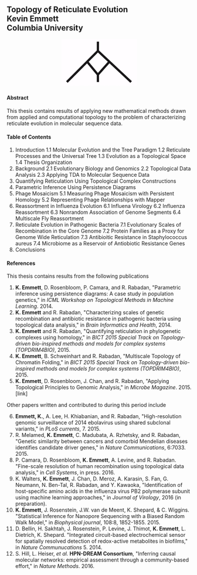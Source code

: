 ## Topology of Reticulate Evolution <br/> Kevin Emmett <br/> Columbia University

<p align="center">
<img src ="https://raw.githubusercontent.com/kjemmett/thesis/master/reticulate.gif" />
</p>

#### Abstract

This thesis contains results of applying new mathematical methods drawn from applied and computational topology to the problem of characterizing reticulate evolution in molecular sequence data.

#### Table of Contents

1. Introduction
  1.1 Molecular Evolution and the Tree Paradigm
  1.2 Reticulate Processes and the Universal Tree
  1.3 Evolution as a Topological Space
  1.4 Thesis Organization
2. Background
  2.1 Evolutionary Biology and Genomics
  2.2 Topological Data Analysis
  2.3 Applying TDA to Molecular Sequence Data
3. Quantifying Reticulation Using Topological Complex Constructions
4. Parametric Inference Using Persistence Diagrams
5. Phage Mosaicism
  5.1 Measuring Phage Mosaicism with Persistent Homology
  5.2 Representing Phage Relationships with Mapper
6. Reassortment in Influenza Evolution
  6.1 Influena Virology
  6.2 Influenza Reassortment
  6.3 Nonrandom Association of Genome Segments
  6.4 Multiscale Fly Reassortment
7. Reticulate Evolution in Pathogenic Bacteria
  7.1 Evolutionary Scales of Recombination in the Core Genome
  7.2 Protein Families as a Proxy for Genome Wide Reticulation
  7.3 Antibioitic Resistance in Staphylococcus aureus
  7.4 Microbiome as a Reservoir of Antiobiotic Resistance Genes
8. Conclusions

#### References

This thesis contains results from the following publications

1. **K. Emmett**, D. Rosenbloom, P. Camara, and R. Rabadan, "Parametric inference using persistence diagrams: A case study in population genetics," in *ICML Workshop on Topological Methods in Machine Learning*. 2014.
2. **K. Emmett** and R. Rabadan, "Characterizing scales of genetic recombination and antibiotic resistance in pathogenic bacteria using topological data analysis," in *Brain Informatics and Health*, 2014.
3. **K. Emmett** and R. Rabadan, "Quantifying reticulation in phylogenetic complexes using homology," in *BICT 2015 Special Track on Topology-driven bio-inspired methods and models for complex systems (TOPDRIM4BIO)*, 2015.
4. **K. Emmett**, B. Schweinhart and R. Rabadan, "Multiscale Topology of Chromatin Folding," in *BICT 2015 Special Track on Topology-driven bio-inspired methods and models for complex systems (TOPDRIM4BIO)*, 2015.
5. **K. Emmett**, D. Rosenbloom, J. Chan, and R. Rabadan, "Applying Topological Principles to Genomic Analysis," in *Microbe Magazine*. 2015. [link]

Other papers written and contributed to during this period include

6. **Emmett, K.**, A. Lee, H. Khiabanian, and R. Rabadan, "High-resolution genomic surveillance of 2014 ebolavirus using shared subclonal variants," in *PLoS currents*, 7. 2015.
7. R. Melamed, **K. Emmett**, C. Madubata, A. Rzhetsky, and R. Rabadan, "Genetic similarity between cancers and comorbid Mendelian diseases identifies candidate driver genes," in *Nature Communications*, 6:7033. 2015.
8. P. Camara, D. Rosenbloom, **K. Emmett**, A. Levine, and R. Rabadan. "Fine-scale resolution of human recombination using topological data analysis," in *Cell Systems*, in press. 2016.
9. K. Walters, **K. Emmett**, J. Chan, D. Meroz, A. Karasin, S. Fan, G. Neumann, N. Ben-Tal, R. Rabadan, and Y. Kawaoka, "Identification of host-specific amino acids in the influenza virus PB2 polymerase subunit using machine learning approaches," in *Journal of Virology*, 2016 (in preparation).
10. **K. Emmett**, J. Rosenstein, J.W. van de Meent, K. Shepard, & C. Wiggins. "Statistical Inference for Nanopore Sequencing with a Biased Random Walk Model," in *Biophysical journal*, 108:8, 1852-1855. 2015.
11. D. Bellin, H. Sakhtah, J. Rosenstein, P. Levine, J. Thimot, **K. Emmett**, L. Dietrich, K. Shepard. "Integrated circuit-based electrochemical sensor for spatially resolved detection of redox-active metabolites in biofilms," in *Nature Communucations* 5. 2014.
12. S. Hill, L. Heiser, *et al.* **HPN-DREAM Consortium**, "Inferring causal molecular networks: empirical assessment through a community-based effort," in *Nature Methods*. 2016.
